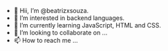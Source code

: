 - 👋 Hii, I’m @beatrizxsouza.
- 👀 I’m interested in backend languages.
- 🌱 I’m currently learning JavaScript, HTML and CSS.
- 💞️ I’m looking to collaborate on ...
- 📫 How to reach me ...

<!---
beatrizxsouza/beatrizxsouza is a ✨ special ✨ repository because its `README.md` (this file) appears on your GitHub profile.
You can click the Preview link to take a look at your changes.
--->
